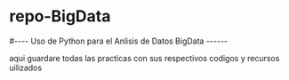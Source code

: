 # repo-BigData
#---- Uso de Python para el Anlisis de Datos BigData ------

aqui guardare todas las practicas con sus respectivos codigos y recursos uilizados 
